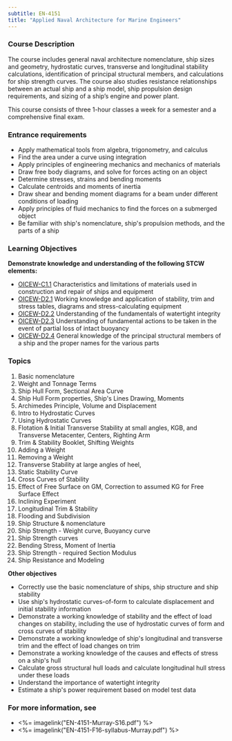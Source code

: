 ```yaml
---
subtitle: EN-4151
title: "Applied Naval Architecture for Marine Engineers"
---
```


### Course Description

The course includes general naval architecture nomenclature, ship sizes and geometry, hydrostatic curves, transverse and longitudinal stability calculations, identification of principal structural members, and calculations for ship strength curves. The course also studies resistance relationships between an actual ship and a ship model, ship propulsion design requirements, and sizing of a ship’s engine and power plant.

This course consists of three 1-hour classes a week for a semester and a comprehensive final exam.

### Entrance requirements

* Apply mathematical tools from algebra, trigonometry, and calculus
* Find the area under a curve using integration
* Apply principles of engineering mechanics and mechanics of materials
* Draw free body diagrams, and solve for forces acting on an object
* Determine stresses, strains and bending moments
* Calculate centroids and moments of inertia
* Draw shear and bending moment diagrams for a beam under different conditions of loading
* Apply principles of fluid mechanics to find the forces on a submerged object
* Be familiar with ship's nomenclature, ship's propulsion methods, and the parts of a ship


### Learning Objectives

**Demonstrate knowledge and understanding of the following STCW elements:**

* [OICEW-C1.1]({{site.baseurl}}/tables/31.html#OICEW-C1.1) Characteristics and limitations of materials used in construction and repair of ships and equipment
* [OICEW-D2.1]({{site.baseurl}}/tables/31.html#OICEW-D2.1) Working knowledge and application of stability, trim and stress tables, diagrams and stress-calculating equipment
* [OICEW-D2.2]({{site.baseurl}}/tables/31.html#OICEW-D2.2) Understanding of the fundamentals of watertight integrity
* [OICEW-D2.3]({{site.baseurl}}/tables/31.html#OICEW-D2.3) Understanding of fundamental actions to be taken in the event of partial loss of intact buoyancy
* [OICEW-D2.4]({{site.baseurl}}/tables/31.html#OICEW-D2.4) General knowledge of the principal structural members of a ship and the proper names for the various parts


### Topics

1. Basic nomenclature
2. Weight and Tonnage Terms
3. Ship Hull Form, Sectional Area Curve
4. Ship Hull Form properties, Ship's Lines Drawing, Moments
5. Archimedes Principle, Volume and Displacement
6. Intro to Hydrostatic Curves
7. Using Hydrostatic Curves
8. Flotation & Initial Transverse Stability at small angles, KGB, and Transverse Metacenter, Centers, Righting Arm
9. Trim & Stability Booklet, Shifting Weights
10. Adding a Weight
11. Removing a Weight
12. Transverse Stability at large angles of heel,
13. Static Stability Curve
14. Cross Curves of Stability
15. Effect of Free Surface on GM, Correction to assumed KG for Free Surface Effect
16. Inclining Experiment
17. Longitudinal Trim & Stability
18. Flooding and Subdivision
19. Ship Structure & nomenclature
20. Ship Strength - Weight curve, Buoyancy curve
21. Ship Strength curves
22. Bending Stress, Moment of Inertia
24. Ship Strength - required Section Modulus
25. Ship Resistance and Modeling



**Other objectives**


* Correctly use the basic nomenclature of ships, ship structure and ship stability
* Use ship's hydrostatic curves-of-form to calculate displacement and initial stability information
* Demonstrate a working knowledge of stability and the effect of load changes on stability, including the use of hydrostatic curves of form and cross curves of stability
* Demonstrate a working knowledge of ship's longitudinal and transverse trim and the effect of load changes on trim
* Demonstrate a working knowledge of the causes and effects of stress on a ship's hull
* Calculate gross structural hull loads and calculate longitudinal hull stress under these loads
* Understand the importance of watertight integrity
* Estimate a ship's power requirement based on model test data


### For more information, see 

* <%= imagelink("EN-4151-Murray-S16.pdf") %> 
* <%= imagelink("EN-4151-F16-syllabus-Murray.pdf") %> 




